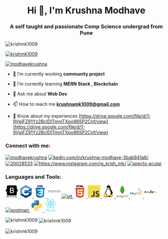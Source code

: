 <h1 align="center">Hi 👋, I'm Krushna Modhave</h1>
<h3 align="center">A self taught and passionate Comp Science undergrad from Pune</h3>

<p align="left"> <img src="https://komarev.com/ghpvc/?username=krishmk1009&label=Profile%20views&color=0e75b6&style=flat" alt="krishmk1009" /> </p>

<p align="left"> <a href="https://github.com/ryo-ma/github-profile-trophy"><img src="https://github-profile-trophy.vercel.app/?username=krishmk1009" alt="krishmk1009" /></a> </p>

<p align="left"> <a href="https://twitter.com/modhavekrushna" target="blank"><img src="https://img.shields.io/twitter/follow/modhavekrushna?logo=twitter&style=for-the-badge" alt="modhavekrushna" /></a> </p>

- 🔭 I’m currently working **community project**

- 🌱 I’m currently learning **MERN Stack , Blockchain**

- 💬 Ask me about **Web Dev**

- 📫 How to reach me **krushnamk1009@gmail.com**

- 📄 Know about my experiences [https://drive.google.com/file/d/1-9VgiFZ91Yz2BclDlTmmTXpo98SP2Cnf/view](https://drive.google.com/file/d/1-9VgiFZ91Yz2BclDlTmmTXpo98SP2Cnf/view)

<h3 align="left">Connect with me:</h3>
<p align="left">
<a href="https://twitter.com/modhavekrushna" target="blank"><img align="center" src="https://raw.githubusercontent.com/rahuldkjain/github-profile-readme-generator/master/src/images/icons/Social/twitter.svg" alt="modhavekrushna" height="30" width="40" /></a>
<a href="https://linkedin.com/in/kedin.com/in/krushna-modhave-3bab941a6/" target="blank"><img align="center" src="https://raw.githubusercontent.com/rahuldkjain/github-profile-readme-generator/master/src/images/icons/Social/linked-in-alt.svg" alt="kedin.com/in/krushna-modhave-3bab941a6/" height="30" width="40" /></a>
<a href="https://stackoverflow.com/users/20028533" target="blank"><img align="center" src="https://raw.githubusercontent.com/rahuldkjain/github-profile-readme-generator/master/src/images/icons/Social/stack-overflow.svg" alt="20028533" height="30" width="40" /></a>
<a href="https://instagram.com/https://www.instagram.com/ig_krish_mk/" target="blank"><img align="center" src="https://raw.githubusercontent.com/rahuldkjain/github-profile-readme-generator/master/src/images/icons/Social/instagram.svg" alt="https://www.instagram.com/ig_krish_mk/" height="30" width="40" /></a>
<a href="https://www.leetcode.com/spects-acular" target="blank"><img align="center" src="https://raw.githubusercontent.com/rahuldkjain/github-profile-readme-generator/master/src/images/icons/Social/leet-code.svg" alt="spects-acular" height="30" width="40" /></a>
</p>

<h3 align="left">Languages and Tools:</h3>
<p align="left"> <a href="https://getbootstrap.com" target="_blank" rel="noreferrer"> <img src="https://raw.githubusercontent.com/devicons/devicon/master/icons/bootstrap/bootstrap-plain-wordmark.svg" alt="bootstrap" width="40" height="40"/> </a> <a href="https://www.w3schools.com/cpp/" target="_blank" rel="noreferrer"> <img src="https://raw.githubusercontent.com/devicons/devicon/master/icons/cplusplus/cplusplus-original.svg" alt="cplusplus" width="40" height="40"/> </a> <a href="https://www.w3schools.com/css/" target="_blank" rel="noreferrer"> <img src="https://raw.githubusercontent.com/devicons/devicon/master/icons/css3/css3-original-wordmark.svg" alt="css3" width="40" height="40"/> </a> <a href="https://expressjs.com" target="_blank" rel="noreferrer"> <img src="https://raw.githubusercontent.com/devicons/devicon/master/icons/express/express-original-wordmark.svg" alt="express" width="40" height="40"/> </a> <a href="https://git-scm.com/" target="_blank" rel="noreferrer"> <img src="https://www.vectorlogo.zone/logos/git-scm/git-scm-icon.svg" alt="git" width="40" height="40"/> </a> <a href="https://www.w3.org/html/" target="_blank" rel="noreferrer"> <img src="https://raw.githubusercontent.com/devicons/devicon/master/icons/html5/html5-original-wordmark.svg" alt="html5" width="40" height="40"/> </a> <a href="https://developer.mozilla.org/en-US/docs/Web/JavaScript" target="_blank" rel="noreferrer"> <img src="https://raw.githubusercontent.com/devicons/devicon/master/icons/javascript/javascript-original.svg" alt="javascript" width="40" height="40"/> </a> <a href="https://www.linux.org/" target="_blank" rel="noreferrer"> <img src="https://raw.githubusercontent.com/devicons/devicon/master/icons/linux/linux-original.svg" alt="linux" width="40" height="40"/> </a> <a href="https://www.mongodb.com/" target="_blank" rel="noreferrer"> <img src="https://raw.githubusercontent.com/devicons/devicon/master/icons/mongodb/mongodb-original-wordmark.svg" alt="mongodb" width="40" height="40"/> </a> <a href="https://www.mysql.com/" target="_blank" rel="noreferrer"> <img src="https://raw.githubusercontent.com/devicons/devicon/master/icons/mysql/mysql-original-wordmark.svg" alt="mysql" width="40" height="40"/> </a> <a href="https://nodejs.org" target="_blank" rel="noreferrer"> <img src="https://raw.githubusercontent.com/devicons/devicon/master/icons/nodejs/nodejs-original-wordmark.svg" alt="nodejs" width="40" height="40"/> </a> <a href="https://postman.com" target="_blank" rel="noreferrer"> <img src="https://www.vectorlogo.zone/logos/getpostman/getpostman-icon.svg" alt="postman" width="40" height="40"/> </a> <a href="https://www.python.org" target="_blank" rel="noreferrer"> <img src="https://raw.githubusercontent.com/devicons/devicon/master/icons/python/python-original.svg" alt="python" width="40" height="40"/> </a> <a href="https://reactjs.org/" target="_blank" rel="noreferrer"> <img src="https://raw.githubusercontent.com/devicons/devicon/master/icons/react/react-original-wordmark.svg" alt="react" width="40" height="40"/> </a> </p>

<p><img align="left" src="https://github-readme-stats.vercel.app/api/top-langs?username=krishmk1009&show_icons=true&locale=en&layout=compact" alt="krishmk1009" /></p>

<p>&nbsp;<img align="center" src="https://github-readme-stats.vercel.app/api?username=krishmk1009&show_icons=true&locale=en" alt="krishmk1009" /></p>

<p><img align="center" src="https://github-readme-streak-stats.herokuapp.com/?user=krishmk1009&" alt="krishmk1009" /></p>
